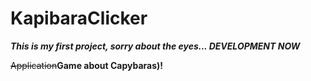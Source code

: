 # KapibaraClicker
***This is my first project, sorry about the eyes... DEVELOPMENT NOW***


~~Application~~**Game about Capybaras)!**
